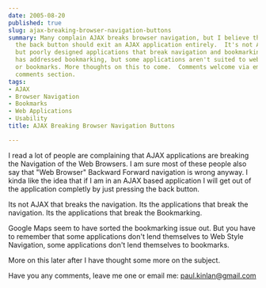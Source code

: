 ```yaml
---
date: 2005-08-20
published: true
slug: ajax-breaking-browser-navigation-buttons
summary: Many complain AJAX breaks browser navigation, but I believe that pressing
  the back button should exit an AJAX application entirely.  It's not AJAX itself,
  but poorly designed applications that break navigation and bookmarking. Google Maps
  has addressed bookmarking, but some applications aren't suited to web-style navigation
  or bookmarks. More thoughts on this to come.  Comments welcome via email or the
  comments section.
tags:
- AJAX
- Browser Navigation
- Bookmarks
- Web Applications
- Usability
title: AJAX Breaking Browser Navigation Buttons

---
```

I read a lot of people are complaining that AJAX applications are breaking the Navigation of the Web Browsers.  I am sure most of these people also say that "Web Browser" Backward  Forward navigation is wrong anyway.  I kinda like the idea that if I am in an AJAX based application I will get out of the application completly by just pressing the back button.<p />Its not AJAX that breaks the navigation.  Its the applications that break the navigation.  Its the applications that break the Bookmarking.<p />Google Maps seem to have sorted the bookmarking issue out.  But you have to remember that some applications don't lend themselves to Web Style Navigation, some applications don't lend themselves to bookmarks.<p />More on this later after I have thought some more on the subject.<p />Have you any comments, leave me one or email me: <a href="mailto:paul.kinlan@gmail.com">paul.kinlan@gmail.com</a><p />

